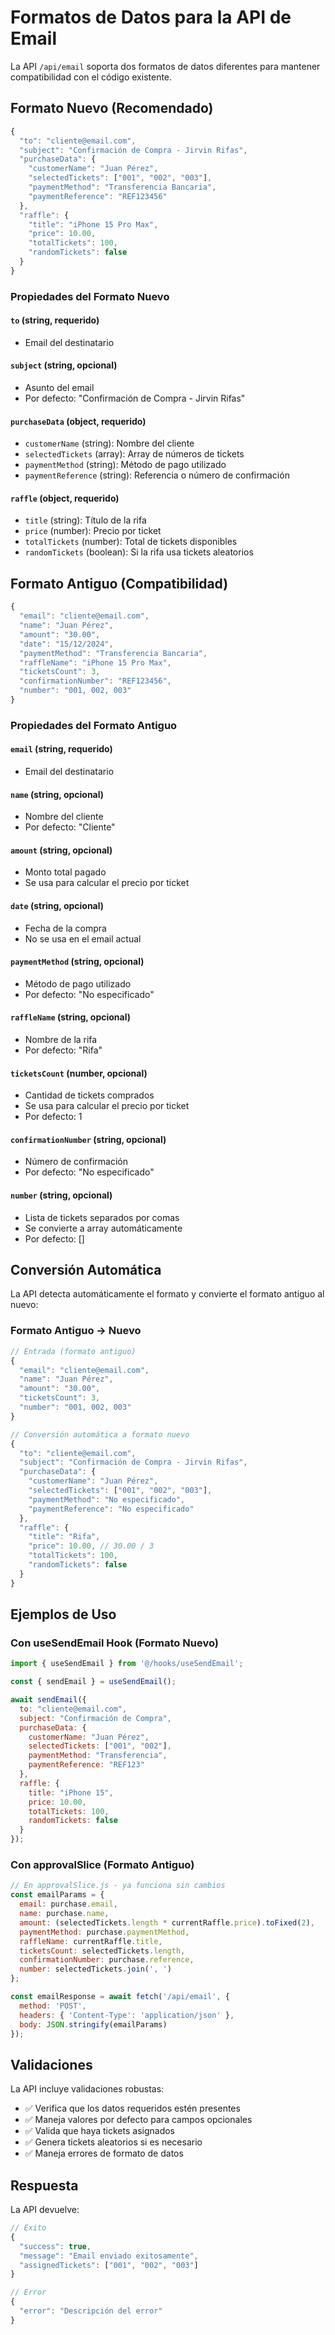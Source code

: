 # Formatos de Datos para la API de Email

La API `/api/email` soporta dos formatos de datos diferentes para mantener compatibilidad con el código existente.

## Formato Nuevo (Recomendado)

```javascript
{
  "to": "cliente@email.com",
  "subject": "Confirmación de Compra - Jirvin Rifas",
  "purchaseData": {
    "customerName": "Juan Pérez",
    "selectedTickets": ["001", "002", "003"],
    "paymentMethod": "Transferencia Bancaria",
    "paymentReference": "REF123456"
  },
  "raffle": {
    "title": "iPhone 15 Pro Max",
    "price": 10.00,
    "totalTickets": 100,
    "randomTickets": false
  }
}
```

### Propiedades del Formato Nuevo

#### `to` (string, requerido)
- Email del destinatario

#### `subject` (string, opcional)
- Asunto del email
- Por defecto: "Confirmación de Compra - Jirvin Rifas"

#### `purchaseData` (object, requerido)
- `customerName` (string): Nombre del cliente
- `selectedTickets` (array): Array de números de tickets
- `paymentMethod` (string): Método de pago utilizado
- `paymentReference` (string): Referencia o número de confirmación

#### `raffle` (object, requerido)
- `title` (string): Título de la rifa
- `price` (number): Precio por ticket
- `totalTickets` (number): Total de tickets disponibles
- `randomTickets` (boolean): Si la rifa usa tickets aleatorios

## Formato Antiguo (Compatibilidad)

```javascript
{
  "email": "cliente@email.com",
  "name": "Juan Pérez",
  "amount": "30.00",
  "date": "15/12/2024",
  "paymentMethod": "Transferencia Bancaria",
  "raffleName": "iPhone 15 Pro Max",
  "ticketsCount": 3,
  "confirmationNumber": "REF123456",
  "number": "001, 002, 003"
}
```

### Propiedades del Formato Antiguo

#### `email` (string, requerido)
- Email del destinatario

#### `name` (string, opcional)
- Nombre del cliente
- Por defecto: "Cliente"

#### `amount` (string, opcional)
- Monto total pagado
- Se usa para calcular el precio por ticket

#### `date` (string, opcional)
- Fecha de la compra
- No se usa en el email actual

#### `paymentMethod` (string, opcional)
- Método de pago utilizado
- Por defecto: "No especificado"

#### `raffleName` (string, opcional)
- Nombre de la rifa
- Por defecto: "Rifa"

#### `ticketsCount` (number, opcional)
- Cantidad de tickets comprados
- Se usa para calcular el precio por ticket
- Por defecto: 1

#### `confirmationNumber` (string, opcional)
- Número de confirmación
- Por defecto: "No especificado"

#### `number` (string, opcional)
- Lista de tickets separados por comas
- Se convierte a array automáticamente
- Por defecto: []

## Conversión Automática

La API detecta automáticamente el formato y convierte el formato antiguo al nuevo:

### Formato Antiguo → Nuevo
```javascript
// Entrada (formato antiguo)
{
  "email": "cliente@email.com",
  "name": "Juan Pérez",
  "amount": "30.00",
  "ticketsCount": 3,
  "number": "001, 002, 003"
}

// Conversión automática a formato nuevo
{
  "to": "cliente@email.com",
  "subject": "Confirmación de Compra - Jirvin Rifas",
  "purchaseData": {
    "customerName": "Juan Pérez",
    "selectedTickets": ["001", "002", "003"],
    "paymentMethod": "No especificado",
    "paymentReference": "No especificado"
  },
  "raffle": {
    "title": "Rifa",
    "price": 10.00, // 30.00 / 3
    "totalTickets": 100,
    "randomTickets": false
  }
}
```

## Ejemplos de Uso

### Con useSendEmail Hook (Formato Nuevo)
```javascript
import { useSendEmail } from '@/hooks/useSendEmail';

const { sendEmail } = useSendEmail();

await sendEmail({
  to: "cliente@email.com",
  subject: "Confirmación de Compra",
  purchaseData: {
    customerName: "Juan Pérez",
    selectedTickets: ["001", "002"],
    paymentMethod: "Transferencia",
    paymentReference: "REF123"
  },
  raffle: {
    title: "iPhone 15",
    price: 10.00,
    totalTickets: 100,
    randomTickets: false
  }
});
```

### Con approvalSlice (Formato Antiguo)
```javascript
// En approvalSlice.js - ya funciona sin cambios
const emailParams = {
  email: purchase.email,
  name: purchase.name,
  amount: (selectedTickets.length * currentRaffle.price).toFixed(2),
  paymentMethod: purchase.paymentMethod,
  raffleName: currentRaffle.title,
  ticketsCount: selectedTickets.length,
  confirmationNumber: purchase.reference,
  number: selectedTickets.join(', ')
};

const emailResponse = await fetch('/api/email', {
  method: 'POST',
  headers: { 'Content-Type': 'application/json' },
  body: JSON.stringify(emailParams)
});
```

## Validaciones

La API incluye validaciones robustas:

- ✅ Verifica que los datos requeridos estén presentes
- ✅ Maneja valores por defecto para campos opcionales
- ✅ Valida que haya tickets asignados
- ✅ Genera tickets aleatorios si es necesario
- ✅ Maneja errores de formato de datos

## Respuesta

La API devuelve:

```javascript
// Éxito
{
  "success": true,
  "message": "Email enviado exitosamente",
  "assignedTickets": ["001", "002", "003"]
}

// Error
{
  "error": "Descripción del error"
}
``` 
